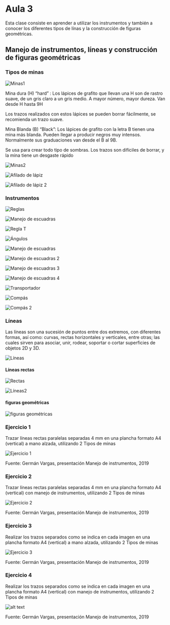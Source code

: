<h1>Aula 3</h1>

Esta clase consiste en aprender a utilizar los instrumentos y también a conocer los diferentes tipos de línas y la construcción de figuras geométricas.

<h2>Manejo de instrumentos, líneas y construcción de figuras geométricas</h2>

<h3>Tipos de minas</h3>

![Minas1](image.png)

Mina dura (H) “hard” : Los lápices de grafito que llevan una H son de rastro suave, de un gris claro a un gris medio. A mayor número, mayor dureza.  Van desde H hasta 9H

Los trazos realizados con estos lápices se pueden borrar fácilmente, se recomienda un trazo suave.

Mina Blanda (B) “Black”: Los lápices de grafito con la letra B tienen una mina más blanda. Pueden llegar a producir negros muy intensos. Normalmente sus graduaciones van desde el B al 9B.  

Se usa para crear todo tipo de sombras. Los trazos son difíciles de borrar, y la mina tiene un desgaste rápido

![Minas2](image-1.png)

![Afilado de lápiz](image-2.png)

![Afilado de lápiz 2](image-3.png)

<h3>Instrumentos</h3>

![Reglas](image-4.png)

![Manejo de escuadras](image-5.png)

![Regla T](image-6.png)

![Ángulos](image-7.png)

![Manejo de escuadras](image-8.png)

![Manejo de escuadras 2](image-9.png)

![Manejo de escuadras 3](image-10.png)

![Manejo de escuadras 4](image-11.png)

![Transportador](image-12.png)

![Compás](image-14.png)

![Compás 2](image-13.png)

<h3>Líneas</h3>

Las líneas son una sucesión de puntos entre dos extremos, con diferentes formas, así como: curvas, rectas horizontales y verticales, entre otras; las cuales sirven para asociar, unir, rodear, soportar o cortar superficies de objetos 2D y 3D.

![Líneas](image-15.png)

<h4>Líneas rectas</h4>

![Rectas](image-16.png)

![Líneas2](image-17.png)

<h4>figuras geométricas</h4>

![figuras geométricas](image-18.png)

<h3>Ejercicio 1</h3>

Trazar líneas rectas paralelas separadas 4 mm en una plancha formato A4 (vertical) a mano alzada, utilizando 2 Tipos de minas

![Ejercicio 1](image-19.png)

Fuente: Germán Vargas, presentación Manejo de instrumentos, 2019

<h3>Ejercicio 2</h3>

Trazar líneas rectas paralelas separadas 4 mm en una plancha formato A4 (vertical) con manejo de instrumentos, utilizando 2 Tipos de minas

![Ejercicio 2](image-20.png)

Fuente: Germán Vargas, presentación Manejo de instrumentos, 2019

<h3>Ejercicio 3</h3>

Realizar los trazos separados como se indica en cada imagen en una plancha formato A4 (vertical) a mano alzada, utilizando 2 Tipos de minas

![Ejercicio 3](image-21.png)

Fuente: Germán Vargas, presentación Manejo de instrumentos, 2019

<h3>Ejercicio 4</h3>

Realizar los trazos separados como se indica en cada imagen en una plancha formato A4 (vertical) con manejo de instrumentos, utilizando 2 Tipos de minas

![alt text](image-22.png)

Fuente: Germán Vargas, presentación Manejo de instrumentos, 2019